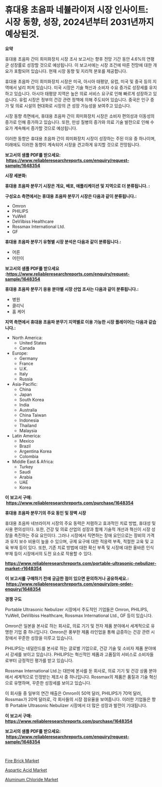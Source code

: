 <p><h1>휴대용 초음파 네뷸라이저 시장 인사이트: 시장 동향, 성장, 2024년부터 2031년까지 예상된것.</h1></p><p><strong>요약</strong></p>
<p><p>휴대용 초음파 간이 희미화장치 시장 조사 보고서는 향후 전망 기간 동안 4.6%의 연평균 성장률로 성장할 것으로 예상됩니다. 이 보고서에는 시장 조건에 따른 전망에 대한 개요가 포함되어 있습니다. 현재 시장 동향 및 지리적 분포를 제공합니다.</p><p>휴대용 초음파 간이 희미화장치 시장은 미국, 아시아 태평양, 유럽, 미국 및 중국 등의 지역에서 널리 퍼져 있습니다. 미국 시장은 기술 혁신과 소비자 수요 증가로 성장세를 유지하고 있습니다. 아시아 태평양 지역은 높은 의료 서비스 요구로 인해 빠르게 성장하고 있습니다. 유럽 시장은 정부의 건강 관련 정책에 의해 주도되어 있습니다. 중국은 인구 증가 및 의료 시설의 현대화로 시장의 큰 성장 가능성을 보여주고 있습니다.</p><p>시장 동향 측면에서, 휴대용 초음파 간이 희미화장치 시장은 소비자 편의성과 이동성의 증가로 인해 증가하고 있습니다. 또한, 만성 질병의 증가와 의료 기술 발전으로 인해 수요가 계속해서 증가할 것으로 예상됩니다.</p><p>이러한 동향은 휴대용 초음파 간이 희미화장치 시장이 성장하는 주된 이유 중 하나이며, 미래에도 이러한 동향이 계속되어 시장을 견고하게 유지할 것으로 전망됩니다.</p></p>
<p><strong>보고서의 샘플 PDF를 받으세요: &nbsp;<a href="https://www.reliableresearchreports.com/enquiry/request-sample/1648354">https://www.reliableresearchreports.com/enquiry/request-sample/1648354</a></strong></p>
<p><strong>시장 세분화:</strong></p>
<p><strong> 휴대용 초음파 분무기 시장은 개요, 배포, 애플리케이션 및 지역으로 더 분류됩니다. :</strong></p>
<p><strong>구성요소 측면에서는 휴대용 초음파 분무기 시장은 다음과 같이 분류됩니다.:</strong></p>
<p><ul><li>Omron</li><li>PHILIPS</li><li>YuWell</li><li>DeVilbiss Healthcare</li><li>Rossmax International Ltd.</li><li>GF</li></ul></p>
<p><strong> 휴대용 초음파 분무기 유형별 시장 분석은 다음과 같이 분류됩니다.:</strong></p>
<p><ul><li>어른</li><li>어린이</li></ul></p>
<p><strong>보고서의 샘플 PDF를 받으세요 :<a href="https://www.reliableresearchreports.com/enquiry/request-sample/1648354">https://www.reliableresearchreports.com/enquiry/request-sample/1648354</a></strong></p>
<p><strong> 휴대용 초음파 분무기 응용 분야별 시장 산업 조사는 다음과 같이 분류됩니다.:</strong></p>
<p><ul><li>병원</li><li>클리닉</li><li>홈 케어</li></ul></p>
<p><strong>지역 측면에서 휴대용 초음파 분무기 지역별로 이용 가능한 시장 플레이어는 다음과 같습니다.:</strong></p>
<p><ul>
    <li>
        North America:
        <ul>
            <li>United States</li>
            <li>Canada</li>
        </ul>
    </li>
    <li>
        Europe:
        <ul>
            <li>Germany</li>
            <li>France</li>
            <li>U.K.</li>
            <li>Italy</li>
            <li>Russia</li>
        </ul>
    </li>
    <li>
        Asia-Pacific:
        <ul>
            <li>China</li>
            <li>Japan</li>
            <li>South Korea</li>
            <li>India</li>
            <li>Australia</li>
            <li>China Taiwan</li>
            <li>Indonesia</li>
            <li>Thailand</li>
            <li>Malaysia</li>
        </ul>
    </li>
    <li>
        Latin America:
        <ul>
            <li>Mexico</li>
            <li>Brazil</li>
            <li>Argentina Korea</li>
            <li>Colombia</li>
        </ul>
    </li>
    <li>
        Middle East & Africa:
        <ul>
            <li>Turkey</li>
            <li>Saudi</li>
            <li>Arabia</li>
            <li>UAE</li>
            <li>Korea</li>
        </ul>
    </li>
    </ul></p>
<p><strong>이 보고서 구매: &nbsp;<a href="https://www.reliableresearchreports.com/purchase/1648354">https://www.reliableresearchreports.com/purchase/1648354</a></strong></p>
<p><strong>휴대용 초음파 분무기의 주요 동인 및 장벽 시장</strong></p>
<p><p>휴대용 초음파 네브라이저 시장의 주요 동력은 저렴하고 효과적인 치료 방법, 휴대성 및 사용 편의성이다. 또한, 건강 및 의료 산업의 성장과 함께 기술적 개선과 혁신이 시장 성장을 촉진하는 주요 요인이다. 그러나 시장에서 직면하는 장애 요인으로는 장비의 가격과 유지 보수 비용이 높을 수 있으며, 규제 요구에 대한 적응력 부족, 적절한 교육 및 교육 부재 등이 있다. 또한, 기존 치료 방법에 대한 확신 부족 및 시장에 대한 올바른 인식 부재 등이 시장에서의 도전 요소로 작용할 수 있다.</p></p>
<p><strong><a href="https://www.reliableresearchreports.com/portable-ultrasonic-nebulizer-market-r1648354">https://www.reliableresearchreports.com/portable-ultrasonic-nebulizer-market-r1648354</a></strong></p>
<p><strong>이 보고서를 구매하기 전에 궁금한 점이 있으면 문의하거나 공유하세요.: &nbsp;<a href="https://www.reliableresearchreports.com/enquiry/pre-order-enquiry/1648354">https://www.reliableresearchreports.com/enquiry/pre-order-enquiry/1648354</a></strong></p>
<p><strong>경쟁 구도</strong></p>
<p><p>Portable Ultrasonic Nebulizer 시장에서 주도적인 기업들은 Omron, PHILIPS, YuWell, DeVilbiss Healthcare, Rossmax International Ltd., GF 등이 있습니다. </p><p>Omron은 일본을 본사로 하는 회사로, 의료 기기 및 전자 제품 분야에서 세계적으로 유명한 기업 중 하나입니다. Omron은 풍부한 제품 라인업을 통해 급증하는 건강 관련 시장에서 꾸준한 성장을 이루고 있습니다.</p><p>PHILIPS는 네덜란드를 본사로 하는 글로벌 기업으로, 건강 기술 및 소비자 제품 분야에서 강세를 보이고 있습니다. PHILIPS는 혁신적인 제품과 고품질의 서비스로 소비자들로부터 긍정적인 평가를 받고 있습니다.</p><p>Rossmax International Ltd.는 대만에 본사를 둔 회사로, 의료 기기 및 건강 상품 분야에서 세계적으로 인정받는 제조사 중 하나입니다. Rossmax의 제품은 품질과 기술 혁신으로 유명하며, 꾸준한 성장세를 보이고 있습니다.</p><p>이 회사들 중 일부의 연간 매출은 Omron이 50억 달러, PHILIPS가 70억 달러, Rossmax가 20억 달러로, 각 회사들의 시장 점유율을 보여줍니다. 이러한 기업들은 향후 Portable Ultrasonic Nebulizer 시장에서 더 많은 성장과 발전이 기대됩니다.</p></p>
<p><strong>이 보고서 구매: &nbsp; <a href="https://www.reliableresearchreports.com/purchase/1648354">https://www.reliableresearchreports.com/purchase/1648354</a></strong></p>
<p><strong>보고서의 샘플 PDF를 받으세요: &nbsp;<a href="https://www.reliableresearchreports.com/enquiry/request-sample/1648354">https://www.reliableresearchreports.com/enquiry/request-sample/1648354</a></strong><strong></strong></p>
<p>&nbsp;</p>
<p><p><a href="https://www.linkedin.com/pulse/fire-brick-market-provides-detailed-segmentation-based-type-szkof?trackingId=8eOur27m4Iy085iLVi%2Fsdw%3D%3D">Fire Brick Market</a></p><p><a href="https://www.linkedin.com/pulse/aspartic-acid-market-dynamics-2024-2031-also-its-trends-projections-lwy5f?trackingId=TgVOOlUXK5iGO9jOMhjTEw%3D%3D">Aspartic Acid Market</a></p><p><a href="https://www.linkedin.com/pulse/global-aluminum-chloride-market-size-trends-insights-projections-e1arf?trackingId=1RROiyFSvaZ42Ver8sxnhg%3D%3D">Aluminum Chloride Market</a></p></p>